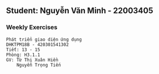 ## Student: Nguyễn Văn Minh - 22003405
### Weekly Exercises
```
Phát triển giao diện ứng dụng
DHKTPM18B - 420301541302
Tiết: 13 - 15
Phòng: H3.1.1
GV: Từ Thị Xuân Hiền
    Nguyễn Trọng Tiến
```